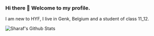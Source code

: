 ### Hi there 👋 Welcome to my profile.
I am new to HYF, I live in Genk, Belgium and a student of class 11_12.

![Sharaf's Github Stats](https://github-readme-stats.vercel.app/api?username=sharafcs50&show_icons=true&theme=radical)


<!--
**sharafcs50/sharafcs50** is a ✨ _special_ ✨ repository because its `README.md` (this file) appears on your GitHub profile.

Here are some ideas to get you started:

- 🔭 I’m currently working on ...
- 🌱 I’m currently learning ...
- 👯 I’m looking to collaborate on ...
- 🤔 I’m looking for help with ...
- 💬 Ask me about ...
- 📫 How to reach me: ...
- 😄 Pronouns: ...
- ⚡ Fun fact: ...
-->
